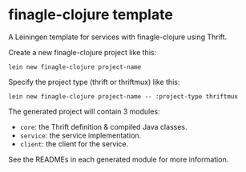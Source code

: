 # finagle-clojure template

A Leiningen template for services with finagle-clojure using Thrift.

Create a new finagle-clojure project like this:

    lein new finagle-clojure project-name

Specify the project type (thrift or thriftmux) like this:

    lein new finagle-clojure project-name -- :project-type thriftmux

The generated project will contain 3 modules:

* `core`: the Thrift definition & compiled Java classes.
* `service`: the service implementation.
* `client`: the client for the service.

See the READMEs in each generated module for more information.

